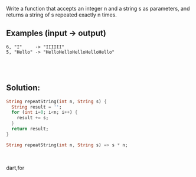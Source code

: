 Write a function that accepts an integer n and a string s as parameters, and returns a string of s repeated exactly n times.

## Examples (input -> output)

```
6, "I"     -> "IIIIII"
5, "Hello" -> "HelloHelloHelloHelloHello"
```

<br><br>

## Solution:
```dart
String repeatString(int n, String s) {
  String result = '';
  for (int i=0; i<n; i++) {
    result += s;
  }
  return result;
}
```

```dart
String repeatString(int n, String s) => s * n;
```

<br>

<tag>dart,for<tag>